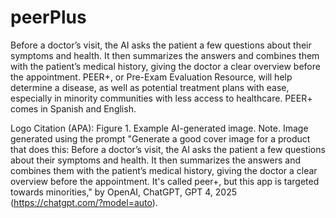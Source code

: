 # peerPlus

Before a doctor’s visit, the AI asks the patient a few questions about their symptoms and health. It then summarizes the answers and combines them with the patient’s medical history, giving the doctor a clear overview before the appointment. PEER+, or Pre-Exam Evaluation Resource, will help determine a disease, as well as potential treatment plans with ease, especially in minority communities with less access to healthcare. PEER+ comes in Spanish and English.

Logo Citation (APA): 
Figure 1. Example AI-generated image. Note. Image generated using the prompt "Generate a good cover image for a product that does this: Before a doctor’s visit, the AI asks the patient a few questions about their symptoms and health. It then summarizes the answers and combines them with the patient’s medical history, giving the doctor a clear overview before the appointment. It's called peer+, but this app is targeted towards minorities," by OpenAI, ChatGPT, GPT 4, 2025 (https://chatgpt.com/?model=auto).
